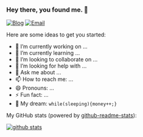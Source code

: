 ### Hey there, you found me. 👋
[![Blog](https://img.shields.io/badge/Blog-F0773A?style=flat-square&logo=firefox-browser&logoColor=white)](https://www.yoolu.cn)
[![Email](https://img.shields.io/badge/-Email-E8453C?style=flat-square&logo=Gmail&logoColor=white)](mailto:yangjingpuyu@aliyun.com)

Here are some ideas to get you started:

- 🔭 I’m currently working on ...
- 🌱 I’m currently learning ...
- 👯 I’m looking to collaborate on ...
- 🤔 I’m looking for help with ...
- 💬 Ask me about ...
- 📫 How to reach me: ...
- 😄 Pronouns: ...
- ⚡ Fun fact: ...
- 🌭 My dream: `while(sleeping){money++;}`



My GitHub stats (powered by [github-readme-stats](https://github.com/anuraghazra/github-readme-stats)):

[![github stats](https://github-readme-stats.vercel.app/api?username=jerry-yo&show_icons=true&hide_title=true&hide_border=true)](https://www.yoolu.cn)
